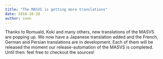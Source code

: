 ```yaml
---
title: "The MASVS is getting more translations"
date: 2018-10-28
author: sven
---
```


Thanks to Romuald, Koki and many others, new translations of the MASVS are popping up. We now have a Japanese translation added and the French, German and Persian translations are in development. Each of them will be released the moment our release-automation of the MASVS is completed. Until then: feel free to checkout the sources!

<!-- more -->
